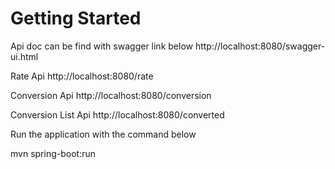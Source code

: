 # Getting Started

Api doc can be find with swagger link below
http://localhost:8080/swagger-ui.html

Rate Api
http://localhost:8080/rate

Conversion Api
http://localhost:8080/conversion

Conversion List Api
http://localhost:8080/converted

Run the application with the command below

mvn spring-boot:run

